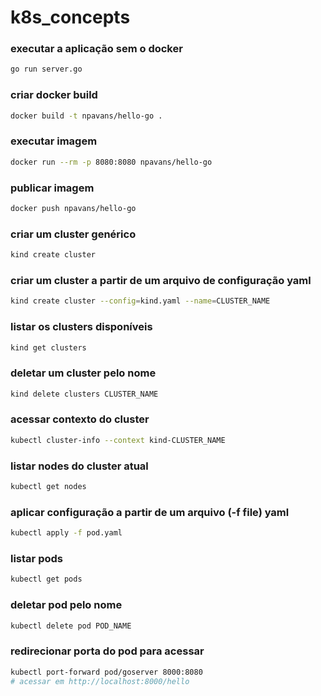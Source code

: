 # k8s_concepts

### executar a aplicação sem o docker

```bash
go run server.go
```

### criar docker build

```bash
docker build -t npavans/hello-go .
```

### executar imagem

```bash
docker run --rm -p 8080:8080 npavans/hello-go
```

### publicar imagem

```bash
docker push npavans/hello-go
```

### criar um cluster genérico

```bash
kind create cluster
```

### criar um cluster a partir de um arquivo de configuração yaml

```bash
kind create cluster --config=kind.yaml --name=CLUSTER_NAME
```

### listar os clusters disponíveis

```bash
kind get clusters
```

### deletar um cluster pelo nome

```bash
kind delete clusters CLUSTER_NAME
```

### acessar contexto do cluster

```bash
kubectl cluster-info --context kind-CLUSTER_NAME
```

### listar nodes do cluster atual

```bash
kubectl get nodes
```

### aplicar configuração a partir de um arquivo (-f file) yaml

```bash
kubectl apply -f pod.yaml
```

### listar pods

```bash
kubectl get pods
```

### deletar pod pelo nome

```bash
kubectl delete pod POD_NAME
```

### redirecionar porta do pod para acessar

```bash
kubectl port-forward pod/goserver 8000:8080
# acessar em http://localhost:8000/hello
```
